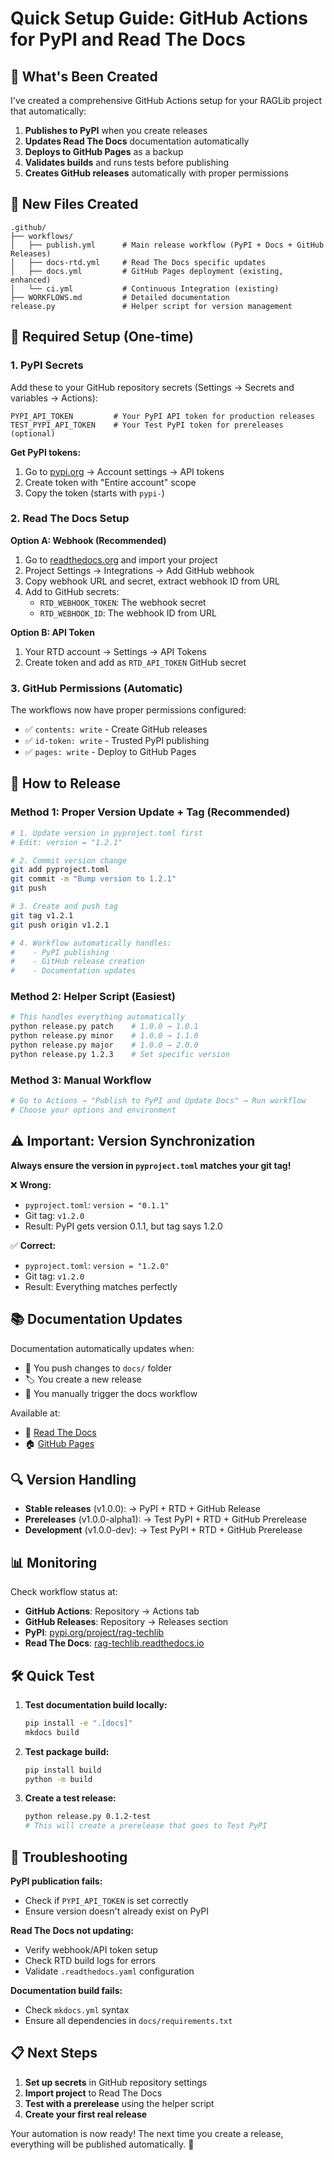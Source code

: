 # Quick Setup Guide: GitHub Actions for PyPI and Read The Docs

## 🚀 What's Been Created

I've created a comprehensive GitHub Actions setup for your RAGLib project that automatically:

1. **Publishes to PyPI** when you create releases
2. **Updates Read The Docs** documentation automatically
3. **Deploys to GitHub Pages** as a backup
4. **Validates builds** and runs tests before publishing
5. **Creates GitHub releases** automatically with proper permissions

## 📁 New Files Created

```
.github/
├── workflows/
│   ├── publish.yml      # Main release workflow (PyPI + Docs + GitHub Releases)
│   ├── docs-rtd.yml     # Read The Docs specific updates
│   ├── docs.yml         # GitHub Pages deployment (existing, enhanced)
│   └── ci.yml           # Continuous Integration (existing)
├── WORKFLOWS.md         # Detailed documentation
release.py               # Helper script for version management
```

## 🔧 Required Setup (One-time)

### 1. PyPI Secrets

Add these to your GitHub repository secrets (Settings → Secrets and variables → Actions):

```
PYPI_API_TOKEN         # Your PyPI API token for production releases
TEST_PYPI_API_TOKEN    # Your Test PyPI token for prereleases (optional)
```

**Get PyPI tokens:**
1. Go to [pypi.org](https://pypi.org) → Account settings → API tokens
2. Create token with "Entire account" scope
3. Copy the token (starts with `pypi-`)

### 2. Read The Docs Setup

**Option A: Webhook (Recommended)**
1. Go to [readthedocs.org](https://readthedocs.org) and import your project
2. Project Settings → Integrations → Add GitHub webhook
3. Copy webhook URL and secret, extract webhook ID from URL
4. Add to GitHub secrets:
   - `RTD_WEBHOOK_TOKEN`: The webhook secret
   - `RTD_WEBHOOK_ID`: The webhook ID from URL

**Option B: API Token**
1. Your RTD account → Settings → API Tokens
2. Create token and add as `RTD_API_TOKEN` GitHub secret

### 3. GitHub Permissions (Automatic)

The workflows now have proper permissions configured:
- ✅ `contents: write` - Create GitHub releases
- ✅ `id-token: write` - Trusted PyPI publishing
- ✅ `pages: write` - Deploy to GitHub Pages

## 🎯 How to Release

### Method 1: Proper Version Update + Tag (Recommended)
```bash
# 1. Update version in pyproject.toml first
# Edit: version = "1.2.1"

# 2. Commit version change
git add pyproject.toml
git commit -m "Bump version to 1.2.1"
git push

# 3. Create and push tag
git tag v1.2.1
git push origin v1.2.1

# 4. Workflow automatically handles:
#    - PyPI publishing
#    - GitHub release creation
#    - Documentation updates
```

### Method 2: Helper Script (Easiest)
```bash
# This handles everything automatically
python release.py patch    # 1.0.0 → 1.0.1
python release.py minor    # 1.0.0 → 1.1.0  
python release.py major    # 1.0.0 → 2.0.0
python release.py 1.2.3    # Set specific version
```

### Method 3: Manual Workflow
```bash
# Go to Actions → "Publish to PyPI and Update Docs" → Run workflow
# Choose your options and environment
```

## ⚠️ **Important: Version Synchronization**

**Always ensure the version in `pyproject.toml` matches your git tag!**

❌ **Wrong:**
- `pyproject.toml`: `version = "0.1.1"`
- Git tag: `v1.2.0`
- Result: PyPI gets version 0.1.1, but tag says 1.2.0

✅ **Correct:**
- `pyproject.toml`: `version = "1.2.0"`
- Git tag: `v1.2.0` 
- Result: Everything matches perfectly

## 📚 Documentation Updates

Documentation automatically updates when:
- 📝 You push changes to `docs/` folder
- 🏷️ You create a new release
- 🔧 You manually trigger the docs workflow

Available at:
- 📖 [Read The Docs](https://rag-techlib.readthedocs.io)
- 🏠 [GitHub Pages](https://rag-techlib.github.io)

## 🔍 Version Handling

- **Stable releases** (v1.0.0): → PyPI + RTD + GitHub Release
- **Prereleases** (v1.0.0-alpha1): → Test PyPI + RTD + GitHub Prerelease
- **Development** (v1.0.0-dev): → Test PyPI + RTD + GitHub Prerelease

## 📊 Monitoring

Check workflow status at:
- **GitHub Actions**: Repository → Actions tab
- **GitHub Releases**: Repository → Releases section
- **PyPI**: [pypi.org/project/rag-techlib](https://pypi.org/project/rag-techlib)
- **Read The Docs**: [rag-techlib.readthedocs.io](https://rag-techlib.readthedocs.io)

## 🛠️ Quick Test

1. **Test documentation build locally:**
   ```bash
   pip install -e ".[docs]"
   mkdocs build
   ```

2. **Test package build:**
   ```bash
   pip install build
   python -m build
   ```

3. **Create a test release:**
   ```bash
   python release.py 0.1.2-test
   # This will create a prerelease that goes to Test PyPI
   ```

## 🔧 Troubleshooting

**PyPI publication fails:**
- Check if `PYPI_API_TOKEN` is set correctly
- Ensure version doesn't already exist on PyPI

**Read The Docs not updating:**
- Verify webhook/API token setup
- Check RTD build logs for errors
- Validate `.readthedocs.yaml` configuration

**Documentation build fails:**
- Check `mkdocs.yml` syntax
- Ensure all dependencies in `docs/requirements.txt`

## 📋 Next Steps

1. **Set up secrets** in GitHub repository settings
2. **Import project** to Read The Docs
3. **Test with a prerelease** using the helper script
4. **Create your first real release** 

Your automation is now ready! The next time you create a release, everything will be published automatically. 🎉